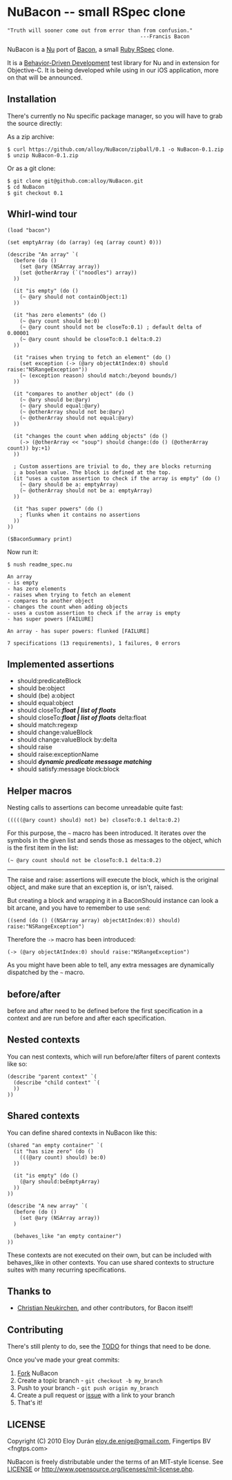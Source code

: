 NuBacon -- small RSpec clone
============================

    "Truth will sooner come out from error than from confusion."
                                               ---Francis Bacon

NuBacon is a [Nu][nu] port of [Bacon][ba], a small [Ruby RSpec][rs] clone.

It is a [Behavior-Driven Development][bdd] test library for Nu and in
extension for Objective-C. It is being developed while using in our iOS
application, more on that will be announced.


Installation
------------

There's currently no Nu specific package manager, so you will have to
grab the source directly:

As a zip archive:

    $ curl https://github.com/alloy/NuBacon/zipball/0.1 -o NuBacon-0.1.zip
    $ unzip NuBacon-0.1.zip

Or as a git clone:

    $ git clone git@github.com:alloy/NuBacon.git
    $ cd NuBacon
    $ git checkout 0.1


Whirl-wind tour
---------------

    (load "bacon")

    (set emptyArray (do (array) (eq (array count) 0)))

    (describe "An array" `(
      (before (do ()
        (set @ary (NSArray array))
        (set @otherArray (`("noodles") array))
      ))

      (it "is empty" (do ()
        (~ @ary should not containObject:1)
      ))

      (it "has zero elements" (do ()
        (~ @ary count should be:0)
        (~ @ary count should not be closeTo:0.1) ; default delta of 0.00001
        (~ @ary count should be closeTo:0.1 delta:0.2)
      ))

      (it "raises when trying to fetch an element" (do ()
        (set exception (-> (@ary objectAtIndex:0) should raise:"NSRangeException"))
        (~ (exception reason) should match:/beyond bounds/)
      ))

      (it "compares to another object" (do ()
        (~ @ary should be:@ary)
        (~ @ary should equal:@ary)
        (~ @otherArray should not be:@ary)
        (~ @otherArray should not equal:@ary)
      ))

      (it "changes the count when adding objects" (do ()
        (-> (@otherArray << "soup") should change:(do () (@otherArray count)) by:+1)
      ))

      ; Custom assertions are trivial to do, they are blocks returning
      ; a boolean value. The block is defined at the top.
      (it "uses a custom assertion to check if the array is empty" (do ()
        (~ @ary should be a: emptyArray)
        (~ @otherArray should not be a: emptyArray)
      ))

      (it "has super powers" (do ()
        ; flunks when it contains no assertions
      ))
    ))

    ($BaconSummary print)

Now run it:

    $ nush readme_spec.nu

    An array
    - is empty
    - has zero elements
    - raises when trying to fetch an element
    - compares to another object
    - changes the count when adding objects
    - uses a custom assertion to check if the array is empty
    - has super powers [FAILURE]

    An array - has super powers: flunked [FAILURE]

    7 specifications (13 requirements), 1 failures, 0 errors

Implemented assertions
----------------------

* should:predicateBlock
* should be:object
* should (be) a:object
* should equal:object
* should closeTo:__*float | list of floats*__
* should closeTo:__*float | list of floats*__ delta:float
* should match:regexp
* should change:valueBlock
* should change:valueBlock by:delta
* should raise
* should raise:exceptionName
* should __*dynamic predicate message matching*__
* should satisfy:message block:block


Helper macros
-------------

Nesting calls to assertions can become unreadable quite fast:

    (((((@ary count) should) not) be) closeTo:0.1 delta:0.2)

For this purpose, the `~` macro has been introduced. It iterates over
the symbols in the given list and sends those as messages to the
object, which is the first item in the list:

    (~ @ary count should not be closeTo:0.1 delta:0.2)

-------------

The raise and raise: assertions will execute the block, which is the
original object, and make sure that an exception is, or isn't, raised.

But creating a block and wrapping it in a BaconShould instance can
look a bit arcane, and you have to remember to use `send`:

    ((send (do () ((NSArray array) objectAtIndex:0)) should) raise:"NSRangeException")

Therefore the `->` macro has been introduced:

    (-> (@ary objectAtIndex:0) should raise:"NSRangeException")

As you might have been able to tell, any extra messages are
dynamically dispatched by the `~` macro.


before/after
------------

before and after need to be defined before the first specification in
a context and are run before and after each specification.


Nested contexts
---------------

You can nest contexts, which will run before/after filters of parent
contexts like so:

    (describe "parent context" `(
      (describe "child context" `(
      ))
    ))

Shared contexts
---------------

You can define shared contexts in NuBacon like this:

    (shared "an empty container" `(
      (it "has size zero" (do ()
        (((@ary count) should) be:0)
      ))

      (it "is empty" (do ()
        (@ary should:beEmptyArray)
      ))
    ))

    (describe "A new array" `(
      (before (do ()
        (set @ary (NSArray array))
      )

      (behaves_like "an empty container")
    ))

These contexts are not executed on their own, but can be included with
behaves_like in other contexts.  You can use shared contexts to
structure suites with many recurring specifications.


Thanks to
---------

* [Christian Neukirchen][cn], and other contributors, for Bacon itself!


Contributing
------------

There's still plenty to do, see the [TODO][td] for things that need to be done.

Once you've made your great commits:

1. [Fork][fk] NuBacon
2. Create a topic branch - `git checkout -b my_branch`
3. Push to your branch - `git push origin my_branch`
4. Create a pull request or [issue][is] with a link to your branch
5. That's it!


LICENSE
-------

Copyright (C) 2010 Eloy Durán <eloy.de.enige@gmail.com>, Fingertips BV <fngtps.com>

NuBacon is freely distributable under the terms of an MIT-style license.
See [LICENSE][li] or http://www.opensource.org/licenses/mit-license.php.

[nu]:  https://github.com/timburks/nu
[ba]:  https://github.com/chneukirchen/bacon
[rs]:  http://rspec.rubyforge.org
[bdd]: http://behaviour-driven.org
[fk]:  http://help.github.com/forking
[is]:  https://github.com/alloy/NuBacon/issues
[li]:  https://github.com/alloy/NuBacon/blob/master/LICENSE
[td]:  https://github.com/alloy/NuBacon/blob/master/TODO
[cn]:  http://chneukirchen.org
